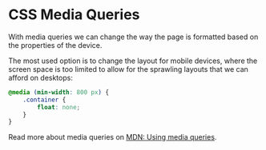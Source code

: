 # CSS Media Queries   
With media queries we can change the way the page is formatted based on the properties of the device.    
   
The most used option is to change the layout for mobile devices, where the screen space is too limited to allow for the sprawling layouts that we can afford on desktops:   
   
``` css   
@media (min-width: 800 px) {   
	.container {   
		float: none;   
	}   
}   
```   
   
   
Read more about media queries on [MDN: Using media queries](https://developer.mozilla.org/en-US/docs/Web/CSS/Media_Queries/Using_media_queries).